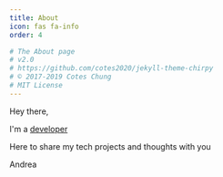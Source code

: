 ```yaml
---
title: About
icon: fas fa-info
order: 4

# The About page
# v2.0
# https://github.com/cotes2020/jekyll-theme-chirpy
# © 2017-2019 Cotes Chung
# MIT License
---
```


Hey there,

I'm a <a href="https://andrealopez.dev/" target="_blank">developer</a>

Here to share my tech projects and thoughts with you

Andrea
